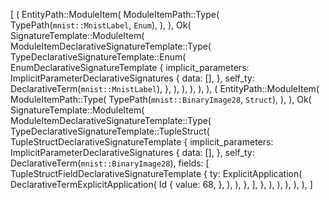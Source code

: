 [
    (
        EntityPath::ModuleItem(
            ModuleItemPath::Type(
                TypePath(`mnist::MnistLabel`, `Enum`),
            ),
        ),
        Ok(
            SignatureTemplate::ModuleItem(
                ModuleItemDeclarativeSignatureTemplate::Type(
                    TypeDeclarativeSignatureTemplate::Enum(
                        EnumDeclarativeSignatureTemplate {
                            implicit_parameters: ImplicitParameterDeclarativeSignatures {
                                data: [],
                            },
                            self_ty: DeclarativeTerm(`mnist::MnistLabel`),
                        },
                    ),
                ),
            ),
        ),
    ),
    (
        EntityPath::ModuleItem(
            ModuleItemPath::Type(
                TypePath(`mnist::BinaryImage28`, `Struct`),
            ),
        ),
        Ok(
            SignatureTemplate::ModuleItem(
                ModuleItemDeclarativeSignatureTemplate::Type(
                    TypeDeclarativeSignatureTemplate::TupleStruct(
                        TupleStructDeclarativeSignatureTemplate {
                            implicit_parameters: ImplicitParameterDeclarativeSignatures {
                                data: [],
                            },
                            self_ty: DeclarativeTerm(`mnist::BinaryImage28`),
                            fields: [
                                TupleStructFieldDeclarativeSignatureTemplate {
                                    ty: ExplicitApplication(
                                        DeclarativeTermExplicitApplication(
                                            Id {
                                                value: 68,
                                            },
                                        ),
                                    ),
                                },
                            ],
                        },
                    ),
                ),
            ),
        ),
    ),
]